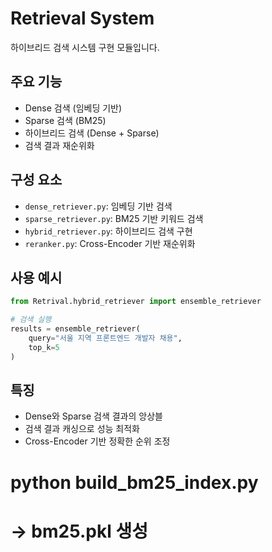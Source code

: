 # Retrieval System

하이브리드 검색 시스템 구현 모듈입니다.

## 주요 기능
- Dense 검색 (임베딩 기반)
- Sparse 검색 (BM25)
- 하이브리드 검색 (Dense + Sparse)
- 검색 결과 재순위화

## 구성 요소
- `dense_retriever.py`: 임베딩 기반 검색
- `sparse_retriever.py`: BM25 기반 키워드 검색
- `hybrid_retriever.py`: 하이브리드 검색 구현
- `reranker.py`: Cross-Encoder 기반 재순위화

## 사용 예시
```python
from Retrival.hybrid_retriever import ensemble_retriever

# 검색 실행
results = ensemble_retriever(
    query="서울 지역 프론트엔드 개발자 채용",
    top_k=5
)
```

## 특징
- Dense와 Sparse 검색 결과의 앙상블
- 검색 결과 캐싱으로 성능 최적화
- Cross-Encoder 기반 정확한 순위 조정 


# python build_bm25_index.py
# → bm25.pkl 생성